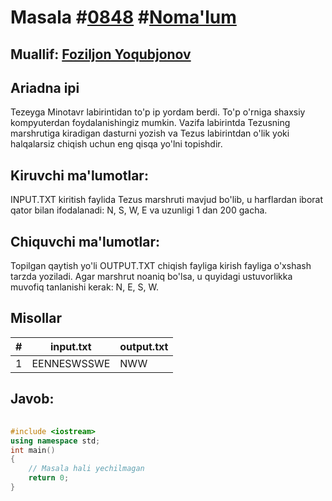 
<h1>Masala #<a href="https://robocontest.uz/tasks/0848">0848</a> #<a href="https://robocontest.uz/tasks?category=1">Noma'lum</a></h1>
<h2> Muallif: <a href="https://robocontest.uz/profile/foziljon_0706">Foziljon Yoqubjonov</a></h2>
<h2>Ariadna ipi</h2>
<p>Tezeyga Minotavr labirintidan to'p ip yordam berdi. To'p o'rniga shaxsiy kompyuterdan foydalanishingiz mumkin.
Vazifa labirintda Tezusning marshrutiga kiradigan dasturni yozish va Tezus labirintdan o'lik yoki halqalarsiz chiqish uchun eng qisqa yo'lni topishdir.</p>
<h2>Kiruvchi ma'lumotlar:</h2>
<p>INPUT.TXT kiritish faylida Tezus marshruti mavjud bo'lib, u harflardan iborat qator bilan ifodalanadi: N, S, W, E va uzunligi 1 dan 200 gacha.</p>
<h2>Chiquvchi ma'lumotlar:</h2>
<p>Topilgan qaytish yo'li OUTPUT.TXT chiqish fayliga kirish fayliga o'xshash tarzda yoziladi. Agar marshrut noaniq bo'lsa, u quyidagi ustuvorlikka muvofiq tanlanishi kerak: N, E, S, W.</p>
<h2>Misollar</h2>
<table>
    <thead>
        <tr>
            <th>#</th>
            <th>input.txt</th>
            <th>output.txt</th>
        </tr>
    </thead>
    <tbody>
            <tr>
                <td>1</td>
                <td>EENNESWSSWE</td>
                <td>NWW</td>
            </tr>
    </tbody>
    </table>
    
<h2>Javob:</h2>

######
```cpp
#include <iostream>
using namespace std;
int main()
{
    // Masala hali yechilmagan
    return 0;
}
```
